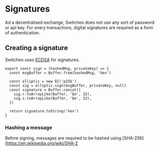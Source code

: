 # Signatures

Ad a decentralised exchange, Switcheo does not use any sort of password or api key.
For every transactions, digital signatures are required as a form of authentication.

## Creating a signature
Switcheo uses [ECDSA](https://en.wikipedia.org/wiki/Elliptic_Curve_Digital_Signature_Algorithm) for signatures.

```ReactJS
export const sign = (hashedMsg, privateKey) => {
  const msgBuffer = Buffer.from(hashedMsg, 'hex')

  const elliptic = new EC('p256')
  const sig = elliptic.sign(msgBuffer, privateKey, null)
  const signature = Buffer.concat([
    sig.r.toArrayLike(Buffer, 'be', 32),
    sig.s.toArrayLike(Buffer, 'be', 32),
  ])

  return signature.toString('hex')
}
```

### Hashing a message

Before signing, messages are required to be hashed using [SHA-256](https://en.wikipedia.org/wiki/SHA-2
